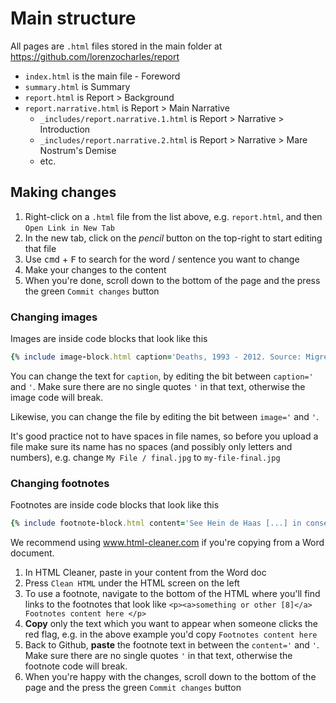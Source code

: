 # Main structure

All pages are `.html` files stored in the main folder at https://github.com/lorenzocharles/report

* `index.html` is the main file - Foreword
* `summary.html` is Summary
* `report.html` is Report > Background
* `report.narrative.html` is Report > Main Narrative
  * `_includes/report.narrative.1.html` is Report > Narrative > Introduction
  * `_includes/report.narrative.2.html` is Report > Narrative > Mare Nostrum's Demise
  * etc.

## Making changes

1. Right-click on a `.html` file from the list above, e.g. `report.html`, and then `Open Link in New Tab`
2. In the new tab, click on the *pencil* button on the top-right to start editing that file
3. Use <kbd>cmd</kbd> + <kbd>F</kbd> to search for the word / sentence you want to change
4. Make your changes to the content
5. When you're done, scroll down to the bottom of the page and the press the green `Commit changes` button

### Changing images

Images are inside code blocks that look like this

```ruby
{% include image-block.html caption='Deaths, 1993 - 2012. Source: Migreurop.' image='3.1-map2.jpg' %}
```
You can change the text for `caption`, by editing the bit between `caption='` and `'`. Make sure there are no single quotes `'` in that text, otherwise the image code will break. 

Likewise, you can change the file by editing the bit between `image='` and `'`. 

It's good practice not to have spaces in file names, so before you upload a file make sure its name has no spaces (and possibly only letters and numbers), e.g. change `My File / final.jpg` to `my-file-final.jpg`

###  Changing footnotes

Footnotes are inside code blocks that look like this 

```ruby
{% include footnote-block.html content='See Hein de Haas [...] in consequence.' %}
```

We recommend using www.html-cleaner.com if you're copying from a Word document.

1. In HTML Cleaner, paste in your content from the Word doc 
2. Press `Clean HTML` under the HTML screen on the left
3. To use a footnote, navigate to the bottom of the HTML where you'll find links to the footnotes that look like `<p><a>something or other [8]</a> Footnotes content here </p>`
4. **Copy** only the text which you want to appear when someone clicks the red flag, e.g. in the above example you'd copy `Footnotes content here`
5. Back to Github, **paste** the footnote text in between the `content='` and `'`. Make sure there are no single quotes `'` in that text, otherwise the footnote code will break.
6. When you're happy with the changes, scroll down to the bottom of the page and the press the green `Commit changes` button

